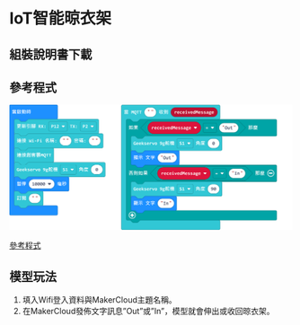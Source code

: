 # IoT智能晾衣架

## 組裝說明書下載

## 參考程式

![](./images/hanger_code.png)

[參考程式](https://makecode.microbit.org/_2taeR6c9f2FY)

## 模型玩法

1. 填入Wifi登入資料與MakerCloud主題名稱。
2. 在MakerCloud發佈文字訊息”Out”或”In”，模型就會伸出或收回晾衣架。